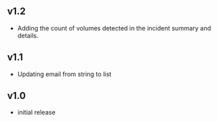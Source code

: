 v1.2
----
- Adding the count of volumes detected in the incident summary and details.

v1.1
----
- Updating email from string to list

v1.0
-----
- initial release